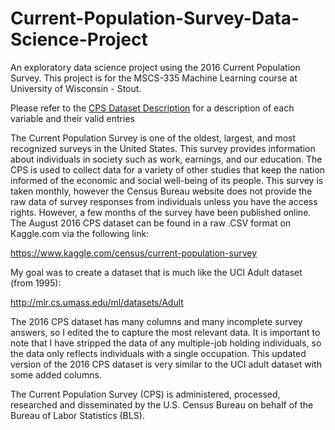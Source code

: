 # Current-Population-Survey-Data-Science-Project
An exploratory data science project using the 2016 Current Population Survey. This project is for the MSCS-335 Machine Learning course at University of Wisconsin - Stout.

Please refer to the [CPS Dataset Description](DatasetDescription/CPSDatasetDescription.pdf) for a description of each variable and their valid entries

The Current Population Survey is one of the oldest, largest, and most recognized surveys in the United States. This survey provides information about individuals in society such as work, earnings, and our education. The CPS is used to collect data for a variety of other studies that keep the nation informed of the economic and social well-being of its people. This survey is taken monthly, however the Census Bureau website does not provide the raw data of survey responses from individuals unless you have the access rights. However, a few months of the survey have been published online. The August 2016 CPS dataset can be found in a raw .CSV format on Kaggle.com via the following link:

https://www.kaggle.com/census/current-population-survey

My goal was to create a dataset that is much like the UCI Adult dataset (from 1995):

http://mlr.cs.umass.edu/ml/datasets/Adult

The 2016 CPS dataset has many columns and many incomplete survey answers, so I edited the to capture the most relevant data. It is important to note that I have stripped the data of any multiple-job holding individuals, so the data only reflects individuals with a single occupation. This updated version of the 2016 CPS dataset is very similar to the UCI adult dataset with some added columns.

The Current Population Survey (CPS) is administered, processed, researched and disseminated by the U.S. Census Bureau on behalf of the Bureau of Labor Statistics (BLS).
